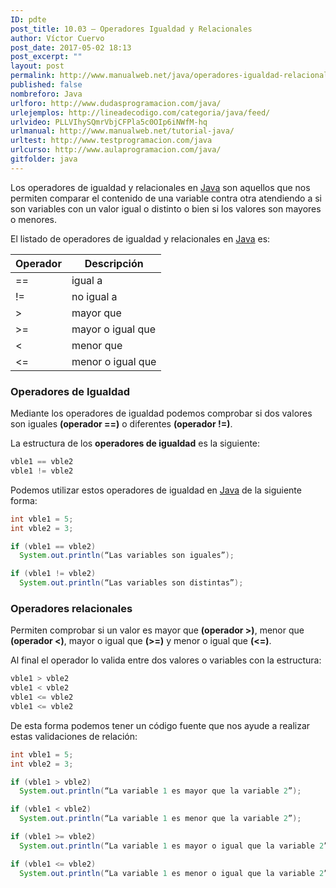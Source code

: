 ```yaml
---
ID: pdte
post_title: 10.03 – Operadores Igualdad y Relacionales
author: Víctor Cuervo
post_date: 2017-05-02 18:13
post_excerpt: ""
layout: post
permalink: http://www.manualweb.net/java/operadores-igualdad-relacionales/
published: false
nombreforo: Java
urlforo: http://www.dudasprogramacion.com/java/
urlejemplos: http://lineadecodigo.com/categoria/java/feed/
urlvideo: PLLVIhySQmrVbjCFPla5c0OIp6iNWfM-hq
urlmanual: http://www.manualweb.net/tutorial-java/
urltest: http://www.testprogramacion.com/java
urlcurso: http://www.aulaprogramacion.com/java/
gitfolder: java
---
```


Los operadores de igualdad y relacionales en [Java][1] son aquellos que nos permiten comparar el contenido de una variable contra otra atendiendo a si son variables con un valor igual o distinto o bien si los valores son mayores o menores.

El listado de operadores de igualdad y relacionales en [Java][1] es:

|Operador|Descripción|
|--|--|
|==|igual a|
|!=|no igual a|
|>|mayor que|
|>=|mayor o igual que|
|<|menor que|
|<=|menor o igual que|


### Operadores de Igualdad

Mediante los operadores de igualdad podemos comprobar si dos valores son iguales **(operador ==)** o diferentes **(operador !=)**.

La estructura de los **operadores de igualdad** es la siguiente:

~~~java
vble1 == vble2
vble1 != vble2
~~~

Podemos utilizar estos operadores de igualdad en [Java][1] de la siguiente forma:

~~~java
int vble1 = 5;
int vble2 = 3;

if (vble1 == vble2)
  System.out.println(“Las variables son iguales”);

if (vble1 != vble2)
  System.out.println(“Las variables son distintas”);
~~~

### Operadores relacionales

Permiten comprobar si un valor es mayor que **(operador >)**, menor que **(operador <)**, mayor o igual que **(>=)** y menor o igual que **(<=)**.

Al final el operador lo valida entre dos valores o variables con la estructura:

~~~java
vble1 > vble2
vble1 < vble2
vble1 <= vble2
vble1 <= vble2
~~~

De esta forma podemos tener un código fuente que nos ayude a realizar estas validaciones de relación:

~~~java
int vble1 = 5;
int vble2 = 3;

if (vble1 > vble2)
  System.out.println(“La variable 1 es mayor que la variable 2”);

if (vble1 < vble2)
  System.out.println(“La variable 1 es menor que la variable 2”);

if (vble1 >= vble2)
  System.out.println(“La variable 1 es mayor o igual que la variable 2”);

if (vble1 <= vble2)
  System.out.println(“La variable 1 es menor o igual que la variable 2”);
~~~

[1]: http://www.manualweb.net/tutorial-java/
